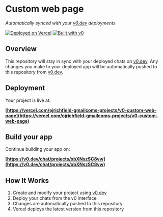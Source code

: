 # Custom web page

*Automatically synced with your [v0.dev](https://v0.dev) deployments*

[![Deployed on Vercel](https://img.shields.io/badge/Deployed%20on-Vercel-black?style=for-the-badge&logo=vercel)](https://vercel.com/ojrichfield-gmailcoms-projects/v0-custom-web-page)
[![Built with v0](https://img.shields.io/badge/Built%20with-v0.dev-black?style=for-the-badge)](https://v0.dev/chat/projects/xbXNszSC8vw)

## Overview

This repository will stay in sync with your deployed chats on [v0.dev](https://v0.dev).
Any changes you make to your deployed app will be automatically pushed to this repository from [v0.dev](https://v0.dev).

## Deployment

Your project is live at:

**[https://vercel.com/ojrichfield-gmailcoms-projects/v0-custom-web-page](https://vercel.com/ojrichfield-gmailcoms-projects/v0-custom-web-page)**

## Build your app

Continue building your app on:

**[https://v0.dev/chat/projects/xbXNszSC8vw](https://v0.dev/chat/projects/xbXNszSC8vw)**

## How It Works

1. Create and modify your project using [v0.dev](https://v0.dev)
2. Deploy your chats from the v0 interface
3. Changes are automatically pushed to this repository
4. Vercel deploys the latest version from this repository
